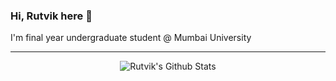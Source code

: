 ### Hi, Rutvik here 👋

I'm final year undergraduate student @ Mumbai University
<hr>
<p align="center">
  <img alt="Rutvik's Github Stats" src="https://github-readme-stats.vercel.app/api?username=rutvik-panchal&show_icons=true&hide_border=true" />
</p>
